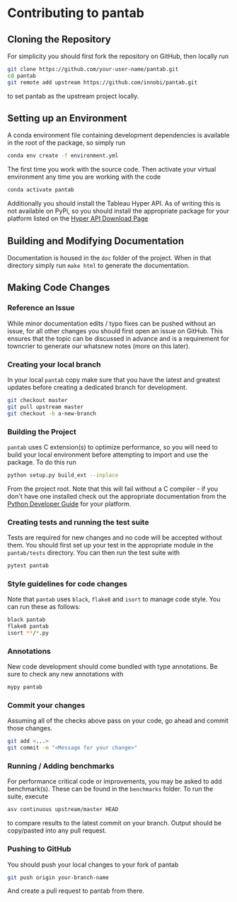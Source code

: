 # Contributing to pantab

## Cloning the Repository

For simplicity you should first fork the repository on GitHub, then locally run

```sh
git clone https://github.com/your-user-name/pantab.git
cd pantab
git remote add upstream https://github.com/innobi/pantab.git
```

to set pantab as the upstream project locally.

## Setting up an Environment

A conda environment file containing development dependencies is available in the root of the package, so simply run

```sh
conda env create -f environment.yml
```

The first time you work with the source code. Then activate your virtual environment any time you are working with the code

```sh
conda activate pantab
```

Additionally you should install the Tableau Hyper API. As of writing this is not available on PyPi, so you should install the appropriate package for your platform listed on the [Hyper API Download Page](https://www.tableau.com/support/releases/hyper-api/0.0.9273#esdalt)

## Building and Modifying Documentation

Documentation is housed in the `doc` folder of the project. When in that directory simply run `make html` to generate the documentation.

## Making Code Changes

### Reference an Issue

While minor documentation edits / typo fixes can be pushed without an issue, for all other changes you should first open an issue on GitHub. This ensures that the topic can be discussed in advance and is a requirement for towncrier to generate our whatsnew notes (more on this later).

### Creating your local branch

In your local `pantab` copy make sure that you have the latest and greatest updates before creating a dedicated branch for development.

```sh
git checkout master
git pull upstream master
git checkout -b a-new-branch
```

### Building the Project

`pantab` uses C extension(s) to optimize performance, so you will need to build your local environment before attempting to import and use the package. To do this run

```sh
python setup.py build_ext --inplace
```

From the project root. Note that this will fail without a C compiler - if you don't have one installed check out the appropriate documentation from the [Python Developer Guide](https://devguide.python.org/setup/#compile-and-build) for your platform.

### Creating tests and running the test suite

Tests are required for new changes and no code will be accepted without them. You should first set up your test in the appropriate module in the `pantab/tests` directory. You can then run the test suite with

```sh
pytest pantab
```

### Style guidelines for code changes

Note that `pantab` uses `black`, `flake8` and `isort` to manage code style. You can run these as follows:

```sh
black pantab
flake8 pantab
isort **/*.py
```

### Annotations

New code development should come bundled with type annotations. Be sure to check any new annotations with

```sh
mypy pantab
```

### Commit your changes

Assuming all of the checks above pass on your code, go ahead and commit those changes. 

```sh
git add <...>
git commit -m "<Message for your change>"
```

### Running / Adding benchmarks

For performance critical code or improvements, you may be asked to add benchmark(s). These can be found in the `benchmarks` folder. To run the suite, execute

```sh
asv continuous upstream/master HEAD
```

to compare results to the latest commit on your branch. Output should be copy/pasted into any pull request.

### Pushing to GitHub

You should push your local changes to your fork of pantab

```sh
git push origin your-branch-name
```

And create a pull request to pantab from there.
